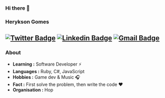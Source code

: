 ### Hi there 👋

### Herykson Gomes

[![Twitter Badge](https://img.shields.io/badge/-Herykson_Gomes-1ca0f1?style=flat-square&logo=twitter&logoColor=white&link=https://twitter.com/HeryksonGomes)](https://twitter.com/HeryksonGomes)  [![Linkedin Badge](https://img.shields.io/badge/-Herykson_Gomes-blue?style=flat-square&logo=Linkedin&logoColor=white&link=https://www.linkedin.com/in/ishagupta20//)](https://www.linkedin.com/in/ishagupta20/) [![Gmail Badge](https://img.shields.io/badge/-heryksonsouza@gmail.com-c14438?style=flat-square&logo=Gmail&logoColor=white&link=mailto:heryksonsouza@gmail.com)](mailto:heryksonsouza@gmail.com)
---------------------------------------------------------------------------------------------------------------------------------------------------------------------------------
### About

-  **Learning :** Software Developer :zap:	
-  **Languages :** Ruby, C#, JavaScript
-  **Hobbies :** Game dev & Music :headphones:
-  **Fact :** First solve the problem, then write the code :heart: 
-  **Organisation :** Hop
